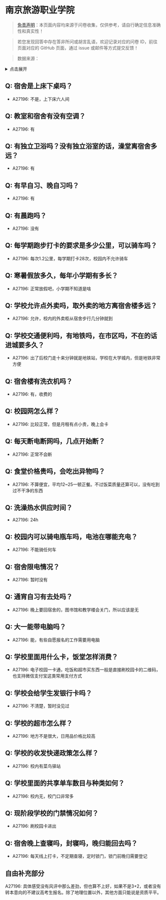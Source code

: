 # 南京旅游职业学院

> [免责声明](https://colleges.chat/#_3)：本页面内容均来源于问卷收集，仅供参考，请自行确定信息准确性和真实性！

> 若您发现回答中存在答非所问或胡言乱语，欢迎记录对应的问卷 ID，前往页面对应的 GitHub 页面，通过 issue 或邮件等方式提交反馈！

> 数据来源：

<details><summary>点击展开</summary>
<ul>
<li>A27196: 匿名 (2024 年 11 月)</li>
</ul>
</details>

## Q: 宿舍是上床下桌吗？

- A27196: 不是，上下床六人间

## Q: 教室和宿舍有没有空调？

- A27196: 有

## Q: 有独立卫浴吗？没有独立浴室的话，澡堂离宿舍多远？

- A27196: 有

## Q: 有早自习、晚自习吗？

- A27196: 有

## Q: 有晨跑吗？

- A27196: 没有

## Q: 每学期跑步打卡的要求是多少公里，可以骑车吗？

- A27196: 每次1.2公里，每学期打卡28次，校园内不允许骑车

## Q: 寒暑假放多久，每年小学期有多长？

- A27196: 正常放假吧，小学期不知道是啥

## Q: 学校允许点外卖吗，取外卖的地方离宿舍楼多远？

- A27196: 允许，校内的外卖柜从宿舍步行几分钟就到

## Q: 学校交通便利吗，有地铁吗，在市区吗，不在的话进城要多久？

- A27196: 出了后校门走十来分钟就是地铁站，学校在大学城内，但是地铁非常方便

## Q: 宿舍楼有洗衣机吗？

- A27196: 有，收费的

## Q: 校园网怎么样？

- A27196: 比较正常，但是月租有点小贵，晚上会卡

## Q: 每天断电断网吗，几点开始断？

- A27196: 正常不会断

## Q: 食堂价格贵吗，会吃出异物吗？

- A27196: 不算便宜，平均12\~25一顿正餐。不过饭菜质量还算可以，没有吃到过不干净的东西

## Q: 洗澡热水供应时间？

- A27196: 24h

## Q: 校园内可以骑电瓶车吗，电池在哪能充电？

- A27196: 不能骑任何车

## Q: 宿舍限电情况？

- A27196: 暂时没有

## Q: 通宵自习有去处吗？

- A27196: 晚上要回宿舍的，图书馆和教学楼会关门，所以应该是无

## Q: 大一能带电脑吗？

- A27196: 能，有些自愿报名的工作需要用电脑

## Q: 学校里面用什么卡，饭堂怎样消费？

- A27196: 电子校园一卡通，吃饭和超市买东西一般是直接刷校园卡的二维码，也支持微信支付宝这类常用支付方式

## Q: 学校会给学生发银行卡吗？

- A27196: 不清楚，暂时没见过

## Q: 学校的超市怎么样？

- A27196: 地方不是很大，日用品价格比较高

## Q: 学校的收发快递政策怎么样？

- A27196: 校内有菜鸟驿站

## Q: 学校里面的共享单车数目与种类如何？

- A27196: 校内无，校门口非常多

## Q: 现阶段学校的门禁情况如何？

- A27196: 刷校园卡进出

## Q: 宿舍晚上查寝吗，封寝吗，晚归能回去吗？

- A27196: 每天线上打卡，不定期查寝，定时锁门，锁门前晚归需要登记

## 自由补充部分

A27196: 具体感受没有风评中那么差劲，但也算不上好，如果不是3+2，或者没有转本意向的不建议高考生报名。除了地理位置以外，其他方面只能说是资质平平。